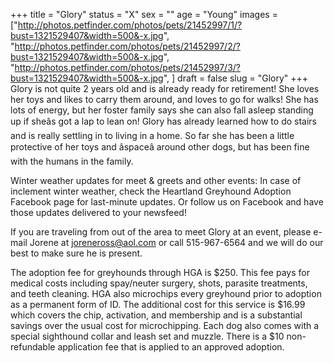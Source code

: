 +++
title = "Glory"
status = "X"
sex = ""
age = "Young"
images = ["http://photos.petfinder.com/photos/pets/21452997/1/?bust=1321529407&width=500&-x.jpg",
"http://photos.petfinder.com/photos/pets/21452997/2/?bust=1321529407&width=500&-x.jpg",
"http://photos.petfinder.com/photos/pets/21452997/3/?bust=1321529407&width=500&-x.jpg",
]
draft = false
slug = "Glory"
+++
Glory is not quite 2 years old and is already ready for retirement! She loves her toys and likes to carry them around, and loves to go for walks! She has lots of energy, but her foster family says she can also fall asleep standing up if sheâs got a lap to lean on! Glory has already learned how to do stairs and is really settling in to living in a home. So far she has been a little protective of her toys and âspaceâ around other dogs, but has been fine with the humans in the family.


Winter weather updates for meet & greets and other events: In case of inclement winter weather, check the Heartland Greyhound Adoption Facebook page for last-minute updates. Or follow us on Facebook and have those updates delivered to your newsfeed!



If you are traveling from out of the area to meet Glory at an event, please e-mail Jorene at joreneross@aol.com or call 515-967-6564 and we will do our best to make sure he is present.

The adoption fee for greyhounds through HGA is $250. This fee pays for medical costs including spay/neuter surgery, shots, parasite treatments, and teeth cleaning. HGA also microchips every greyhound prior to adoption as a permanent form of ID. The additional cost for this service is $16.99 which covers the chip, activation, and membership and is a substantial savings over the usual cost for microchipping. Each dog also comes with a special sighthound collar and leash set and muzzle. There is a $10 non-refundable application fee that is applied to an approved adoption.

